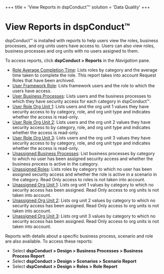 +++
title = 'View Reports in dspConduct™'
solution = 'Data Quality'
+++

# View Reports in dspConduct™

dspConduct™ is installed with reports to help users view the roles,
business processes, and org units users have access to. Users can also
view roles, business processes and org units with no users assigned to
them.

To access reports, click <span style="font-weight: bold;">dspConduct \>
</span>**Reports** in the *Navigation* pane.

  - [Role Average Completion
    Time](../Page_Desc/Role_Average_Completion_Time.htm): Lists roles by
    category and the average time taken to complete the role. This
    report takes into account Request Roles that have been archived.
  - [User Framework Role](../Page_Desc/User_Framework_Role.htm): Lists
    framework users and the role to which the users have access.
  - [User Business Processes](../Page_Desc/User_Business_Processes.htm):
    Lists users and the business processes to which they have security
    access for each category in dspConduct™.
  - [User Role Org Unit 1](../Page_Desc/User_Role_Org_Unit_1.htm): Lists
    users and the org unit 1 values they have security access to by
    category, role, and org unit type and indicates whether the access
    is read-only.
  - [User Role Org Unit 2](../Page_Desc/User_Role_Org_Unit_2.htm): Lists
    users and the org unit 2 values they have security access to by
    category, role, and org unit type and indicates whether the access
    is read-only.
  - [User Role Org Unit 3](../Page_Desc/User_Role_Org_Unit_3.htm): Lists
    users and the org unit 3 values they have security access to by
    category, role, and org unit type and indicates whether the access
    is read-only.
  - [Unassigned Business
    Processes](../Page_Desc/Unassigned_Business_Processes.htm): List
    business processes by category to which no user has been assigned
    security access and whether the business process is active in the
    category.
  - [Unassigned Roles](../Page_Desc/Unassigned_Roles.htm): Lists roles
    by category to which no user has been assigned security access and
    whether the role is active in a scenario in the category. Read Only
    access to roles is not taken into account.
  - [Unassigned Org Unit 1](../Page_Desc/Unassigned_Org_Unit_1.htm):
    Lists org unit 1 values by category to which no security access has
    been assigned. Read Only access to org units is not taken into
    account.
  - [Unassigned Org Unit 2](../Page_Desc/Unassigned_Org_Unit_2.htm):
    Lists org unit 2 values by category to which no security access has
    been assigned. Read Only access to org units is not taken into
    account.
  - [Unassigned Org Unit 3](../Page_Desc/Unassigned_Org_Unit_3.htm):
    Lists org unit 3 values by category to which no security access has
    been assigned. Read Only access to org units is not taken into
    account.

Reports with details about a specific business process, scenario and
role are also available. To access these reports:

  - Select <span style="font-weight: bold;">dspConduct \> Design \>
    Business Processes \> Business Process Report</span>
  - Select <span style="font-weight: bold;">dspConduct \> Design \>
    Scenarios \> Scenario Report</span>
  - Select <span style="font-weight: bold;">dspConduct \> Design \>
    Roles \> Role Report</span>
